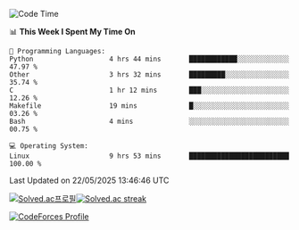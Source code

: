 
<!--START_SECTION:waka-->
![Code Time](http://img.shields.io/badge/Code%20Time-3%2C887%20hrs%2049%20mins-blue)

📊 **This Week I Spent My Time On** 

```text
💬 Programming Languages: 
Python                   4 hrs 44 mins       ████████████░░░░░░░░░░░░░   47.97 % 
Other                    3 hrs 32 mins       █████████░░░░░░░░░░░░░░░░   35.74 % 
C                        1 hr 12 mins        ███░░░░░░░░░░░░░░░░░░░░░░   12.26 % 
Makefile                 19 mins             █░░░░░░░░░░░░░░░░░░░░░░░░   03.26 % 
Bash                     4 mins              ░░░░░░░░░░░░░░░░░░░░░░░░░   00.75 % 

💻 Operating System: 
Linux                    9 hrs 53 mins       █████████████████████████   100.00 % 
```


 Last Updated on 22/05/2025 13:46:46 UTC
<!--END_SECTION:waka-->


[![Solved.ac프로필](http://mazassumnida.wtf/api/generate_badge?boj=hckim96)](https://solved.ac/hckim96)[![Solved.ac streak](http://mazandi.herokuapp.com/api?handle=hckim96&theme=dark)](https://solved.ac/hckim96)


[![CodeForces Profile](https://cf.leed.at?id=hckim96)](https://codeforces.com/profile/hckim96)

